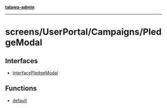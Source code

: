 [**talawa-admin**](../../../../README.md)

***

# screens/UserPortal/Campaigns/PledgeModal

## Interfaces

- [InterfacePledgeModal](interfaces/InterfacePledgeModal.md)

## Functions

- [default](functions/default.md)

